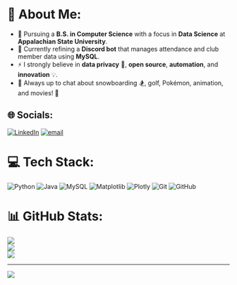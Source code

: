 # 💫 About Me:
- 🔭 Pursuing a **B.S. in Computer Science** with a focus in **Data Science** at **Appalachian State University**.<br>
- 🤖 Currently refining a **Discord bot** that manages attendance and club member data using **MySQL**.<br>
- ⚡ I strongly believe in **data privacy** 🔐, **open source**, **automation**, and **innovation** 💡.<br>
- 💬 Always up to chat about snowboarding 🏂, golf, Pokémon, animation, and movies! 🎥


## 🌐 Socials:
[![LinkedIn](https://img.shields.io/badge/LinkedIn-%230077B5.svg?logo=linkedin&logoColor=white)](https://linkedin.com/in/sylviavitner) [![email](https://img.shields.io/badge/Email-D14836?logo=gmail&logoColor=white)](mailto:vitnersylvia@gmail.com) 

# 💻 Tech Stack:
![Python](https://img.shields.io/badge/python-3670A0?style=flat&logo=python&logoColor=ffdd54) ![Java](https://img.shields.io/badge/java-%23ED8B00.svg?style=flat&logo=openjdk&logoColor=white) ![MySQL](https://img.shields.io/badge/mysql-4479A1.svg?style=flat&logo=mysql&logoColor=white) ![Matplotlib](https://img.shields.io/badge/Matplotlib-%23ffffff.svg?style=flat&logo=Matplotlib&logoColor=black) ![Plotly](https://img.shields.io/badge/Plotly-%233F4F75.svg?style=flat&logo=plotly&logoColor=white) ![Git](https://img.shields.io/badge/git-%23F05033.svg?style=flat&logo=git&logoColor=white) ![GitHub](https://img.shields.io/badge/github-%23121011.svg?style=flat&logo=github&logoColor=white)
# 📊 GitHub Stats:
![](https://github-readme-stats.vercel.app/api?username=sylviavitner&theme=gruvbox&hide_border=false&include_all_commits=true&count_private=true)<br/>
![](https://nirzak-streak-stats.vercel.app/?user=sylviavitner&theme=gruvbox&hide_border=false)<br/>
![](https://github-readme-stats.vercel.app/api/top-langs/?username=sylviavitner&theme=gruvbox&hide_border=false&include_all_commits=true&count_private=true&layout=compact)

---
[![](https://visitcount.itsvg.in/api?id=sylviavitner&icon=0&color=0)](https://visitcount.itsvg.in)

<!-- Proudly created with GPRM ( https://gprm.itsvg.in ) -->
